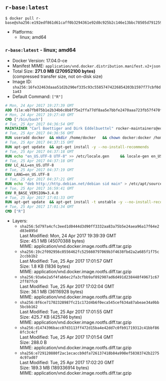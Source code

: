## `r-base:latest`

```console
$ docker pull r-base@sha256:e192edf861d61caff0b3294361e92d8c925b2c146e13bbc78505d791259e51ab
```

-	Platforms:
	-	linux; amd64

### `r-base:latest` - linux; amd64

-	Docker Version: 17.04.0-ce
-	Manifest MIME: `application/vnd.docker.distribution.manifest.v2+json`
-	Total Size: **271.0 MB (270952100 bytes)**  
	(compressed transfer size, not on-disk size)
-	Image ID: `sha256:16fe32463daaa51d2b290ef335c93c55857474226854203b1597f77cbf0d1a43`
-	Default Command: `["R"]`

```dockerfile
# Mon, 24 Apr 2017 19:27:39 GMT
ADD file:eb7fb075b1e2b34b6c8b8f75e2ffa77df8aa5e7bbfe2470aaa723fb57f470fd2 in / 
# Mon, 24 Apr 2017 19:27:40 GMT
CMD ["/bin/bash"]
# Tue, 25 Apr 2017 04:36:54 GMT
MAINTAINER "Carl Boettiger and Dirk Eddelbuettel" rocker-maintainers@eddelbuettel.com
# Tue, 25 Apr 2017 04:36:56 GMT
RUN useradd docker 	&& mkdir /home/docker 	&& chown docker:docker /home/docker 	&& addgroup docker staff
# Tue, 25 Apr 2017 04:37:15 GMT
RUN apt-get update 	&& apt-get install -y --no-install-recommends 		ed 		less 		locales 		vim-tiny 		wget 		ca-certificates 		fonts-texgyre 	&& rm -rf /var/lib/apt/lists/*
# Tue, 25 Apr 2017 04:37:18 GMT
RUN echo "en_US.UTF-8 UTF-8" >> /etc/locale.gen 	&& locale-gen en_US.utf8 	&& /usr/sbin/update-locale LANG=en_US.UTF-8
# Tue, 25 Apr 2017 04:37:18 GMT
ENV LC_ALL=en_US.UTF-8
# Tue, 25 Apr 2017 04:37:19 GMT
ENV LANG=en_US.UTF-8
# Tue, 25 Apr 2017 04:37:21 GMT
RUN echo "deb http://http.debian.net/debian sid main" > /etc/apt/sources.list.d/debian-unstable.list 	&& echo 'APT::Default-Release "testing";' > /etc/apt/apt.conf.d/default
# Tue, 25 Apr 2017 16:59:41 GMT
ENV R_BASE_VERSION=3.4.0
# Tue, 25 Apr 2017 17:01:33 GMT
RUN apt-get update 	&& apt-get install -t unstable -y --no-install-recommends 		littler                 r-cran-littler 		r-base=${R_BASE_VERSION}* 		r-base-dev=${R_BASE_VERSION}* 		r-recommended=${R_BASE_VERSION}*         && echo 'options(repos = c(CRAN = "https://cran.rstudio.com/"), download.file.method = "libcurl")' >> /etc/R/Rprofile.site         && echo 'source("/etc/R/Rprofile.site")' >> /etc/littler.r 	&& ln -s /usr/share/doc/littler/examples/install.r /usr/local/bin/install.r 	&& ln -s /usr/share/doc/littler/examples/install2.r /usr/local/bin/install2.r 	&& ln -s /usr/share/doc/littler/examples/installGithub.r /usr/local/bin/installGithub.r 	&& ln -s /usr/share/doc/littler/examples/testInstalled.r /usr/local/bin/testInstalled.r 	&& install.r docopt 	&& rm -rf /tmp/downloaded_packages/ /tmp/*.rds 	&& rm -rf /var/lib/apt/lists/*
# Tue, 25 Apr 2017 17:01:34 GMT
CMD ["R"]
```

-	Layers:
	-	`sha256:5d797a4cfc3eed1d0444d3d90ff3332aa83a75b5e24aea96a17f64e2d83e895d`  
		Last Modified: Mon, 24 Apr 2017 19:39:39 GMT  
		Size: 45.1 MB (45070388 bytes)  
		MIME: application/vnd.docker.image.rootfs.diff.tar.gzip
	-	`sha256:19c2f092956c0556462fc525660797069b3f4638fbd2a2a685f1f75c2ccbb1b2`  
		Last Modified: Tue, 25 Apr 2017 17:01:57 GMT  
		Size: 1.8 KB (1836 bytes)  
		MIME: application/vnd.docker.image.rootfs.diff.tar.gzip
	-	`sha256:93a6e2a5f4fab6ec2fa3cfbb9af892907ad6d491d238448f49671c672ff87fc0`  
		Last Modified: Tue, 25 Apr 2017 17:02:04 GMT  
		Size: 36.1 MB (36116928 bytes)  
		MIME: application/vnd.docker.image.rootfs.diff.tar.gzip
	-	`sha256:8f6ce71702328987fc21c172d4b6f0eca545cef634a87abeae34a9bb5bcbb162`  
		Last Modified: Tue, 25 Apr 2017 17:01:55 GMT  
		Size: 425.7 KB (425746 bytes)  
		MIME: application/vnd.docker.image.rootfs.diff.tar.gzip
	-	`sha256:d1474396bacc07d3113ff472d15ba4e42dd7c0fb91719312c41bbf868fc3c4cf`  
		Last Modified: Tue, 25 Apr 2017 17:01:54 GMT  
		Size: 288.0 B  
		MIME: application/vnd.docker.image.rootfs.diff.tar.gzip
	-	`sha256:e729120880f2ac1ecaccb9dfa726137418b84a998ef58383742b22754c97ad07`  
		Last Modified: Tue, 25 Apr 2017 17:02:20 GMT  
		Size: 189.3 MB (189336914 bytes)  
		MIME: application/vnd.docker.image.rootfs.diff.tar.gzip
